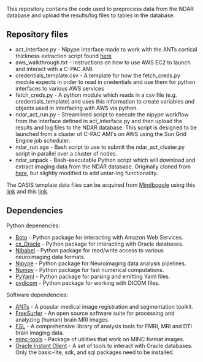 This repository contains the code used to preprocess data from the NDAR database and upload the results/log files to tables in the database.

## Repository files
- act_interface.py - Nipype interface made to work with the ANTs cortical thickness extraction script found [here](https://raw.githubusercontent.com/stnava/ANTs/master/Scripts/antsCorticalThickness.sh)
- aws_walkthrough.txt - Instructions on how to use AWS EC2 to launch and interact with a C-PAC AMI.
- credentials_template.csv - A template for how the fetch_creds.py module expects in order to read in credentials and use them for python interfaces to various AWS services
- fetch_creds.py - A python module which reads in a csv file (e.g. credentials_template) and uses this information to create variables and objects used in interfacing with AWS via python.
- ndar_act_run.py - Streamlined script to execute the nipype workflow from the interface defined in act_interface.py and then upload the results and log files to the NDAR database. This script is designed to be launched from a cluster of C-PAC AMI's on AWS using the Sun Grid Engine job scheduler.
- ndar_run.sge - Bash script to use to submit the ndar_act_cluster.py script in parallel over a cluster of nodes.
- ndar_unpack - Bash-executable Python script which will download and extract imaging data from the NDAR database. Originally cloned from [here](https://raw.githubusercontent.com/chaselgrove/ndar/master/ndar_unpack/ndar_unpack), but slightly modified to add untar-ing functionality.

The OASIS template data files can be acquired from [Mindboggle](http://mindboggle.info) using this [link](http://mindboggle.info/data/templates/atropos/OASIS-30_Atropos_template.tar.gz) and this [link](http://mindboggle.info/data/atlases/jointfusion/OASIS-TRT-20_jointfusion_DKT31_CMA_labels_in_OASIS-30.nii.gz).

## Dependencies
Python depenencies:
- [Boto](http://boto.readthedocs.org/en/latest/) - Python package for interacting with Amazon Web Services.
- [cx_Oracle](http://cx-oracle.readthedocs.org/en/latest/index.html) - Python package for interacting with Oracle databases.
- [Nibabel](http://nipy.org/nibabel/api.html) - Python package for read/write access to various neuroimaging data formats.
- [Nipype](http://nipy.sourceforge.net/nipype/documentation.html) - Python package for Neuroimaging data analysis pipelines.
- [Numpy](http://docs.scipy.org/doc/numpy/reference/) - Python package for fast numerical computations.
- [PyYaml](http://pyyaml.org/wiki/PyYAMLDocumentation) - Python package for parsing and emitting Yaml files.
- [pydicom](https://code.google.com/p/pydicom/) - Python package for working with DICOM files.

Software dependencies:
- [ANTs](http://stnava.github.io/ANTs/) - A popular medical image registration and segmentation toolkit.
- [FreeSurfer](http://surfer.nmr.mgh.harvard.edu/) - An open source software suite for processing and analyzing (human) brain MRI images.
- [FSL](http://fsl.fmrib.ox.ac.uk/fsl/fslwiki/) - A comprehensive library of analysis tools for FMRI, MRI and DTI brain imaging data.
- [minc-tools](https://github.com/BIC-MNI/minc-tools/) - Package of utilities that work on MINC format images.
- [Oracle Instant Client](http://www.oracle.com/technetwork/database/features/instant-client/index-097480.html) - A set of tools to interact with Oracle databases. Only the basic-lite, sdk, and sql packages need to be installed.
